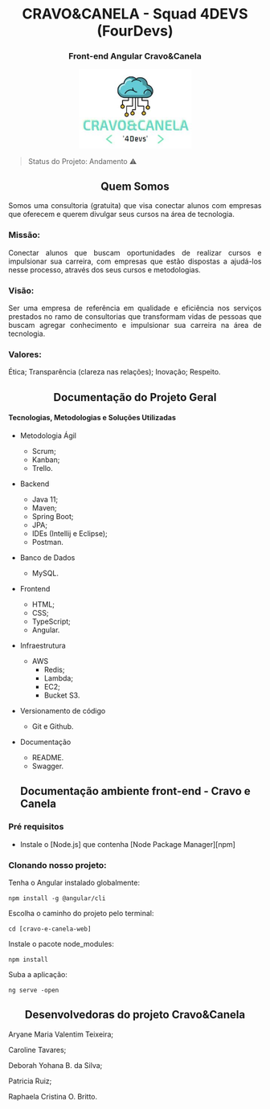 <h1 align="center"> CRAVO&CANELA - Squad 4DEVS (FourDevs) </h1>
<h3 align="center"> Front-end Angular Cravo&Canela </h3>
<p align="center">
<img src="/readme/logo5.jpg" width=225 alt="Logo Cravo&Canela"/>
</p>

> Status do Projeto: Andamento :warning:

<h2 align="center" > Quem Somos </h2>
<p align="justify">Somos uma consultoria (gratuita) que visa conectar alunos com empresas que oferecem e querem divulgar seus cursos na área de tecnologia.</p>

<h3>Missão: </h3>
<p align="justify">Conectar alunos que buscam oportunidades de realizar cursos e impulsionar sua carreira, com empresas que estão dispostas a ajudá-los nesse processo,  através dos seus cursos e metodologias. </p>

<h3>Visão: </h3>
<p align="justify">Ser uma empresa de referência em qualidade e eficiência nos serviços prestados no ramo de consultorias que transformam vidas de pessoas que buscam agregar conhecimento e impulsionar sua carreira na área de tecnologia.</p>

<h3>Valores: </h3>
<p align="justify">Ética; Transparência (clareza nas relações); Inovação; Respeito.</p>

<h2 align="center" > Documentação do Projeto Geral </h3>

<h4> Tecnologias, Metodologias e Soluções Utilizadas </h4>

* Metodologia Ágil
    - Scrum;
    - Kanban;
    - Trello.

* Backend
    - Java 11;
    - Maven;
    - Spring Boot;
    - JPA;
    - IDEs (Intellij e Eclipse);
    - Postman.

* Banco de Dados
    - MySQL.

* Frontend
    - HTML;
    - CSS;
    - TypeScript;
    - Angular.

* Infraestrutura 
    - AWS
        - Redis;
        - Lambda;
        - EC2;
        - Bucket S3.

* Versionamento de código
    - Git e Github.

* Documentação
    - README.
    - Swagger.
    
    
    ## Documentação ambiente front-end - Cravo e Canela

### Pré requisitos

- Instale o [Node.js] que contenha [Node Package Manager][npm]

### Clonando nosso projeto:

Tenha o Angular instalado globalmente:

```
npm install -g @angular/cli
```

Escolha o caminho do projeto pelo terminal:

```
cd [cravo-e-canela-web]
```

Instale o pacote node_modules: 

```
npm install
```

Suba a aplicação:

```
ng serve -open
```



<h2 align="center"> Desenvolvedoras do projeto Cravo&Canela </h2>
<p align="justify">Aryane Maria Valentim Teixeira;</p>
<p align="justify">Caroline Tavares;</p>
<p align="justify">Deborah Yohana B. da Silva;</p>
<p align="justify">Patricia Ruiz;<p>
<p align="justify">Raphaela Cristina O. Britto. </p>





